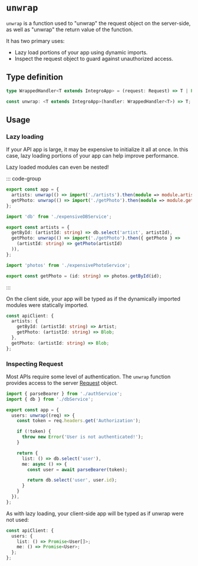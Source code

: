# `unwrap`

`unwrap` is a function used to "unwrap" the request object on the server-side, as well as "unwrap" the return value of the function.

It has two primary uses:

* Lazy load portions of your app using dynamic imports.
* Inspect the request object to guard against unauthorized access.

## Type definition

```ts
type WrappedHandler<T extends IntegroApp> = (request: Request) => T | Promise<T>;

const unwrap: <T extends IntegroApp>(handler: WrappedHandler<T>) => T;
```

## Usage

### Lazy loading

If your API app is large, it may be expensive to initialize it all at once. In this case, lazy loading portions of your app can help improve performance.

Lazy loaded modules can even be nested!

::: code-group

```ts [app.ts]
export const app = {
  artists: unwrap(() => import('./artists').then(module => module.artists)),
  getPhoto: unwrap(() => import('./getPhoto').then(module => module.getPhoto)),
};
```

```ts [artists.ts]
import 'db' from './expensiveDBService';

export const artists = {
  getById: (artistId: string) => db.select('artist', artistId),
  getPhoto: unwrap(() => import('./getPhoto').then({ getPhoto } =>
    (artistId: string) => getPhoto(artistId)
  )),
};
```

```ts [getPhoto.ts]
import 'photos' from './expensivePhotoService';

export const getPhoto = (id: string) => photos.getById(id);
```

:::

On the client side, your app will be typed as if the dynamically imported modules were statically imported.

```ts
const apiClient: {
  artists: {
    getById: (artistId: string) => Artist;
    getPhoto: (artistId: string) => Blob;
  },
  getPhoto: (artistId: string) => Blob;
};
```

### Inspecting Request

Most APIs require some level of authentication. The `unwrap` function provides access to the server [Request](https://developer.mozilla.org/en-US/docs/Web/API/Request) object.

```ts
import { parseBearer } from './authService';
import { db } from './dbService';

export const app = {
  users: unwrap((req) => {
    const token = req.headers.get('Authorization');

    if (!token) {
      throw new Error('User is not authenticated!');
    }

    return {
      list: () => db.select('user'),
      me: async () => {
        const user = await parseBearer(token);

        return db.select('user', user.id);
      }
    }
  }),
};
```

As with lazy loading, your client-side app will be typed as if unwrap were not used:

```ts
const apiClient: {
  users: {
    list: () => Promise<User[]>;
    me: () => Promise<User>;
  };
};
```
